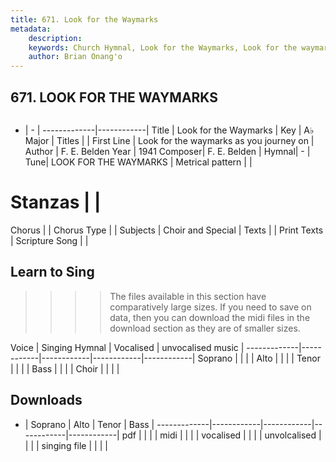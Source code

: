 ```yaml
---
title: 671. Look for the Waymarks
metadata:
    description: 
    keywords: Church Hymnal, Look for the Waymarks, Look for the waymarks as you journey on, 
    author: Brian Onang'o
---
```



## 671. LOOK FOR THE WAYMARKS

```txt

```

- |   -  |
-------------|------------|
Title | Look for the Waymarks |
Key | A♭ Major |
Titles |  |
First Line | Look for the waymarks as you journey on |
Author | F. E. Belden
Year | 1941
Composer| F. E. Belden |
Hymnal|  - |
Tune| LOOK FOR THE WAYMARKS |
Metrical pattern | |
# Stanzas |  |
Chorus |  |
Chorus Type |  |
Subjects | Choir and Special |
Texts |  |
Print Texts | 
Scripture Song |  |
  
## Learn to Sing

>>>> The files available in this section have comparatively large sizes. If you need to save on data, then you can download the midi files in the download section as they are of smaller sizes.

Voice |  Singing Hymnal | Vocalised | unvocalised music |
-------------|------------|------------|------------|------------|
Soprano | | | |
Alto | | | |
Tenor | | | |
Bass | | | |
Choir | | | |

## Downloads

- |  Soprano | Alto | Tenor | Bass |
-------------|------------|------------|------------|------------|
pdf | | | |
midi | | | |
vocalised | | | |
unvolcalised | | | |
singing file | | | |
  